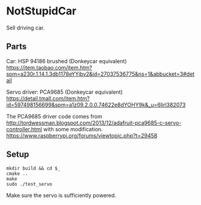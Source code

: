# NotStupidCar
Sell driving car.

## Parts
Car: HSP 94186 brushed (Donkeycar equivalent) \
https://item.taobao.com/item.htm?spm=a230r.1.14.1.3db1178eYYibv2&id=27037536775&ns=1&abbucket=3#detail

Servo driver: PCA9685 (Donkeycar equivalent) \
https://detail.tmall.com/item.htm?id=597498156699&spm=a1z09.2.0.0.74622e8dYOHY9k&_u=6lirl382073

The PCA9685 driver code comes from http://tordwessman.blogspot.com/2013/12/adafruit-pca9685-c-servo-controller.html 
with some modification. \
https://www.raspberrypi.org/forums/viewtopic.php?t=29458

## Setup
```
mkdir build && cd $_
cmake ..
make
sudo ./test_servo 
```

Make sure the servo is sufficiently powered. 
